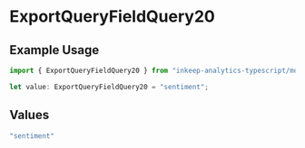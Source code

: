 # ExportQueryFieldQuery20

## Example Usage

```typescript
import { ExportQueryFieldQuery20 } from "inkeep-analytics-typescript/models/operations";

let value: ExportQueryFieldQuery20 = "sentiment";
```

## Values

```typescript
"sentiment"
```